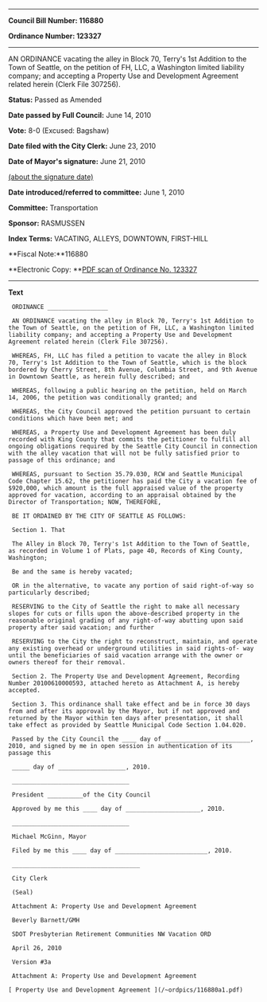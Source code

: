 

********

**Council Bill Number: 116880**
   
**Ordinance Number: 123327**
********

 AN ORDINANCE vacating the alley in Block 70, Terry's 1st Addition to the Town of Seattle, on the petition of FH, LLC, a Washington limited liability company; and accepting a Property Use and Development Agreement related herein (Clerk File 307256).

**Status:** Passed as Amended
   
**Date passed by Full Council:** June 14, 2010
   
**Vote:** 8-0 (Excused: Bagshaw)
   
**Date filed with the City Clerk:** June 23, 2010
   
**Date of Mayor's signature:** June 21, 2010
   
[(about the signature date)](/~public/approvaldate.htm)
   
   
   
**Date introduced/referred to committee:** June 1, 2010
   
**Committee:** Transportation
   
**Sponsor:** RASMUSSEN
   
   
**Index Terms:** VACATING, ALLEYS, DOWNTOWN, FIRST-HILL

**Fiscal Note:**116880

**Electronic Copy: **[PDF scan of Ordinance No. 123327](/~archives/Ordinances/Ord_123327.pdf)

********

**Text**
   
```
 ORDINANCE _________________

 AN ORDINANCE vacating the alley in Block 70, Terry's 1st Addition to the Town of Seattle, on the petition of FH, LLC, a Washington limited liability company; and accepting a Property Use and Development Agreement related herein (Clerk File 307256).

 WHEREAS, FH, LLC has filed a petition to vacate the alley in Block 70, Terry's 1st Addition to the Town of Seattle, which is the block bordered by Cherry Street, 8th Avenue, Columbia Street, and 9th Avenue in Downtown Seattle, as herein fully described; and

 WHEREAS, following a public hearing on the petition, held on March 14, 2006, the petition was conditionally granted; and

 WHEREAS, the City Council approved the petition pursuant to certain conditions which have been met; and

 WHEREAS, a Property Use and Development Agreement has been duly recorded with King County that commits the petitioner to fulfill all ongoing obligations required by the Seattle City Council in connection with the alley vacation that will not be fully satisfied prior to passage of this ordinance; and

 WHEREAS, pursuant to Section 35.79.030, RCW and Seattle Municipal Code Chapter 15.62, the petitioner has paid the City a vacation fee of $920,000, which amount is the full appraised value of the property approved for vacation, according to an appraisal obtained by the Director of Transportation; NOW, THEREFORE,

 BE IT ORDAINED BY THE CITY OF SEATTLE AS FOLLOWS:

 Section 1. That

 The Alley in Block 70, Terry's 1st Addition to the Town of Seattle, as recorded in Volume 1 of Plats, page 40, Records of King County, Washington;

 Be and the same is hereby vacated;

 OR in the alternative, to vacate any portion of said right-of-way so particularly described;

 RESERVING to the City of Seattle the right to make all necessary slopes for cuts or fills upon the above-described property in the reasonable original grading of any right-of-way abutting upon said property after said vacation; and further

 RESERVING to the City the right to reconstruct, maintain, and operate any existing overhead or underground utilities in said rights-of- way until the beneficiaries of said vacation arrange with the owner or owners thereof for their removal.

 Section 2. The Property Use and Development Agreement, Recording Number 20100610000593, attached hereto as Attachment A, is hereby accepted.

 Section 3. This ordinance shall take effect and be in force 30 days from and after its approval by the Mayor, but if not approved and returned by the Mayor within ten days after presentation, it shall take effect as provided by Seattle Municipal Code Section 1.04.020.

 Passed by the City Council the ____ day of ________________________, 2010, and signed by me in open session in authentication of its passage this

 _____ day of ___________________, 2010.

 _________________________________

 President __________of the City Council

 Approved by me this ____ day of _____________________, 2010.

 _________________________________

 Michael McGinn, Mayor

 Filed by me this ____ day of __________________________, 2010.

 ____________________________________

 City Clerk

 (Seal)

 Attachment A: Property Use and Development Agreement

 Beverly Barnett/GMH

 SDOT Presbyterian Retirement Communities NW Vacation ORD

 April 26, 2010

 Version #3a

 Attachment A: Property Use and Development Agreement

[ Property Use and Development Agreement ](/~ordpics/116880a1.pdf)

```
